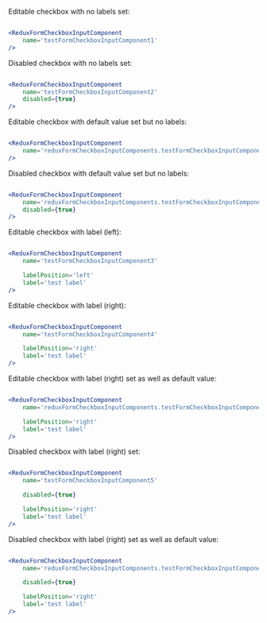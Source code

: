 Editable checkbox with no labels set:

```jsx

<ReduxFormCheckboxInputComponent
    name='testFormCheckboxInputComponent1'
/>
```

Disabled checkbox with no labels set:

```jsx

<ReduxFormCheckboxInputComponent
    name='testFormCheckboxInputComponent2'
    disabled={true}
/>
```

Editable checkbox with default value set but no labels:

```jsx

<ReduxFormCheckboxInputComponent
    name='reduxFormCheckboxInputComponents.testFormCheckboxInputComponentWithDefaultValue1'
/>
```

Disabled checkbox with default value set but no labels:

```jsx

<ReduxFormCheckboxInputComponent
    name='reduxFormCheckboxInputComponents.testFormCheckboxInputComponentWithDefaultValue2'
    disabled={true}
/>
```

Editable checkbox with label (left):

```jsx

<ReduxFormCheckboxInputComponent
    name='testFormCheckboxInputComponent3'

    labelPosition='left'
    label='test label'
/>
```

Editable checkbox with label (right):

```jsx

<ReduxFormCheckboxInputComponent
    name='testFormCheckboxInputComponent4'

    labelPosition='right'
    label='test label'
/>
```

Editable checkbox with label (right) set as well as default value:

```jsx

<ReduxFormCheckboxInputComponent
    name='reduxFormCheckboxInputComponents.testFormCheckboxInputComponentWithDefaultValue3'

    labelPosition='right'
    label='test label'
/>
```

Disabled checkbox with label (right) set:

```jsx

<ReduxFormCheckboxInputComponent
    name='testFormCheckboxInputComponent5'

    disabled={true}

    labelPosition='right'
    label='test label'
/>
```

Disabled checkbox with label (right) set as well as default value:

```jsx

<ReduxFormCheckboxInputComponent
    name='reduxFormCheckboxInputComponents.testFormCheckboxInputComponentWithDefaultValue4'

    disabled={true}

    labelPosition='right'
    label='test label'
/>
```